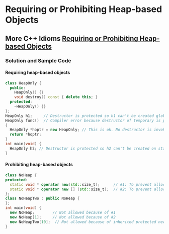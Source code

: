 # Requiring or Prohibiting Heap-based Objects



## More C++ Idioms [Requiring or Prohibiting Heap-based Objects](https://en.wikibooks.org/wiki/More_C%2B%2B_Idioms/Requiring_or_Prohibiting_Heap-based_Objects)



### Solution and Sample Code

#### Requiring heap-based objects

```c++
class HeapOnly {
  public:
    HeapOnly() {} 
    void destroy() const { delete this; }
  protected:
    ~HeapOnly() {}
};
HeapOnly h1;     // Destructor is protected so h1 can't be created globally
HeapOnly func()  // Compiler error because destructor of temporary is protected
{
  HeapOnly *hoptr = new HeapOnly; // This is ok. No destructor is invoked automatically for heap-based objects
  return *hoptr;
}
int main(void) {
  HeapOnly h2; // Destructor is protected so h2 can't be created on stack
}
```

#### Prohibiting heap-based objects

```c++
class NoHeap {
protected:
  static void * operator new(std::size_t);      // #1: To prevent allocation of scalar objects
  static void * operator new [] (std::size_t);  // #2: To prevent allocation of array of objects
};
class NoHeapTwo : public NoHeap {
};
int main(void) {
  new NoHeap;        // Not allowed because of #1
  new NoHeap[1];     // Not allowed because of #2
  new NoHeapTwo[10];  // Not allowed because of inherited protected new operator (#2).
}
```